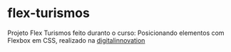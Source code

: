 # flex-turismos

Projeto Flex Turismos feito duranto o curso: Posicionando elementos com Flexbox em CSS, realizado na <a href="https://digitalinnovation.one/">digitalinnovation</a>
